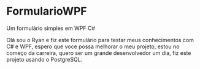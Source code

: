 # FormularioWPF
Um formulário simples em WPF C#

Olá sou o Ryan e fiz este formulário para testar meus conhecimentos com C# e WPF, espero que voce possa melhorar o meu projeto, estou no começo da carreira, quero ser um grande desenvolvedor um dia, fiz este projeto usando o PostgreSQL.
